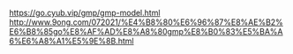 https://go.cyub.vip/gmp/gmp-model.html
http://www.9ong.com/072021/%E4%B8%80%E6%96%87%E8%AE%B2%E6%B8%85go%E8%AF%AD%E8%A8%80gmp%E8%B0%83%E5%BA%A6%E6%A8%A1%E5%9E%8B.html